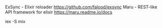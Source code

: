 ExSync - Elixir reloader https://github.com/falood/exsync
Maru - REST-like API framework for elixir https://maru.readme.io/docs

iex -S mix

